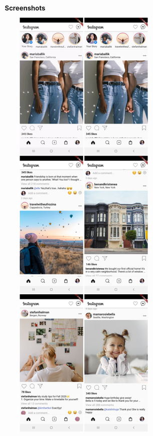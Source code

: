 
## Screenshots
<p align="center">
<img src="screenshots/mainrec.gif" width="40%">
<img src="screenshots/screenshot1.jpg" width="40%">
<img src="screenshots/screenshot2.jpg" width="40%" >
<img src="screenshots/screenshot3.jpg" width="40%" >
<img src="screenshots/screenshot4.jpg" width="40%" >
<img src="screenshots/screenshot5.jpg" width="40%" >

</p>
